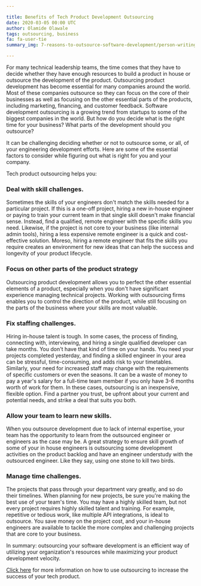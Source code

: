 ```yaml
---

title: Benefits of Tech Product Development Outsourcing
date: 2020-03-05 00:00 UTC
author: Olamide Olawale
tags: outsourcing, business
fa: fa-user-tie
summary_img: 7-reasons-to-outsource-software-development/person-writing-on-paper.jpg

---
```


For many technical leadership teams, the time comes that they have to decide whether they have enough resources to build a product in house or outsource the development of the product. Outsourcing product development has become essential for many companies around the world. Most of these companies outsource so they can focus on the core of their businesses as well as focusing on the other essential parts of the products, including marketing, financing, and customer feedback. Software development outsourcing is a growing trend from startups to some of the biggest companies in the world. But how do you decide what is the right time for your business? What parts of the development should you outsource? 

It can be challenging deciding whether or not to outsource some, or all, of your engineering development efforts. Here are some of the essential factors to consider while figuring out what is right for you and your company. 

Tech product outsourcing helps you:

### Deal with skill challenges.

Sometimes the skills of your engineers don't match the skills needed for a particular project. If this is a one-off project, hiring a new in-house engineer or paying to train your current team in that single skill doesn't make financial sense. Instead, find a qualified, remote engineer with the specific skills you need. Likewise, if the project is not core to your business (like internal admin tools), hiring a less expensive remote engineer is a quick and cost-effective solution. Moreso, hiring a remote engineer that fits the skills you require creates an environment for new ideas that can help the success and longevity of your product lifecycle.

### Focus on other parts of the product strategy

Outsourcing product development allows you to perfect the other essential elements of a product, especially when you don't have significant experience managing technical projects. Working with outsourcing firms enables you to control the direction of the product, while still focusing on the parts of the business where your skills are most valuable. 

### Fix staffing challenges.

Hiring in-house talent is tough. In some cases, the process of finding, connecting with, interviewing, and hiring a single qualified developer can take months. You don't have that kind of time on your hands. You need your projects completed yesterday, and finding a skilled engineer in your area can be stressful, time-consuming, and adds risk to your timetables. Similarly, your need for increased staff may change with the requirements of specific customers or even the seasons. It can be a waste of money to pay a year's salary for a full-time team member if you only have 3-6 months worth of work for them. In these cases, outsourcing is an inexpensive, flexible option. Find a partner you trust, be upfront about your current and potential needs, and strike a deal that suits you both.

### Allow your team to learn new skills.

When you outsource development due to lack of internal expertise, your team has the opportunity to learn from the outsourced engineer or engineers as the case may be. A great strategy to ensure skill growth of some of your in house engineers is outsourcing some development activities on the product backlog and have an engineer understudy with the outsourced engineer. Like they say, using one stone to kill two birds.

### Manage time challenges.

The projects that pass through your department vary greatly, and so do their timelines. When planning for new projects, be sure you're making the best use of your team's time. You may have a highly skilled team, but not every project requires highly skilled talent and training. For example, repetitive or tedious work, like multiple API integrations, is ideal to outsource. You save money on the project cost, and your in-house engineers are available to tackle the more complex and challenging projects that are core to your business.

In summary: outsourcing your software development is an efficient way of utilizing your organization's resources while maximizing your product development velocity.

[Click here](https://www.lixy.tech/contact.html) for more information on how to use outsourcing to increase the success of your tech product.
